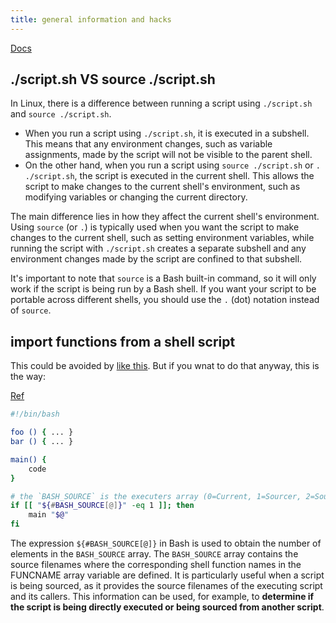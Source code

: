 ```yaml
---
title: general information and hacks
---
```


[Docs](https://www.freecodecamp.org/news/bash-scripting-tutorial-linux-shell-script-and-command-line-for-beginners/)

## ./script.sh VS source ./script.sh

In Linux, there is a difference between running a script using `./script.sh` and `source ./script.sh`.

- When you run a script using `./script.sh`, it is executed in a subshell. This means that any environment changes, such as variable assignments, made by the script will not be visible to the parent shell.
- On the other hand, when you run a script using `source ./script.sh` or `. ./script.sh`, the script is executed in the current shell. This allows the script to make changes to the current shell's environment, such as modifying variables or changing the current directory.

The main difference lies in how they affect the current shell's environment. Using `source` (or `.`) is typically used when you want the script to make changes to the current shell, such as setting environment variables, while running the script with `./script.sh` creates a separate subshell and any environment changes made by the script are confined to that subshell.

It's important to note that `source` is a Bash built-in command, so it will only work if the script is being run by a Bash shell. If you want your script to be portable across different shells, you should use the `.` (dot) notation instead of `source`.

## import functions from a shell script

This could be avoided by [like this](https://stackoverflow.com/questions/63301843/is-it-possible-to-source-a-bash-script-to-load-its-functions-without-executing-i). But if you wnat to do that anyway, this is the way:

[Ref](https://stackoverflow.com/questions/12815774/importing-functions-from-a-shell-script)

```bash
#!/bin/bash

foo () { ... }
bar () { ... }

main() {
    code
}

# the `BASH_SOURCE` is the executers array (0=Current, 1=Sourcer, 2=Sourcer of Sourcer, ...)
if [[ "${#BASH_SOURCE[@]}" -eq 1 ]]; then
    main "$@"
fi
```

The expression `${#BASH_SOURCE[@]}` in Bash is used to obtain the number of elements in the `BASH_SOURCE` array. The `BASH_SOURCE` array contains the source filenames where the corresponding shell function names in the FUNCNAME array variable are defined. It is particularly useful when a script is being sourced, as it provides the source filenames of the executing script and its callers. This information can be used, for example, to **determine if the script is being directly executed or being sourced from another script**.

